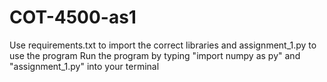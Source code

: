 # COT-4500-as1
Use requirements.txt to import the correct libraries and assignment_1.py to use the program
Run the program by typing "import numpy as py" and "assignment_1.py" into your terminal
